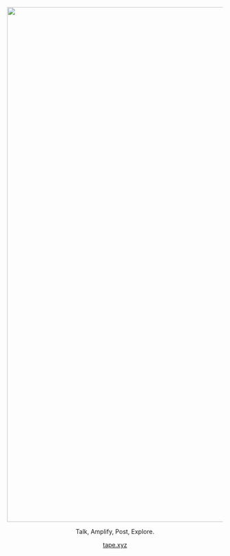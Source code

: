 <div align="center">
    <img width="1200" alt="dark-text-only" src="https://github.com/tapexyz/.github/assets/29498872/c10cb736-eff2-4acf-a919-a7e1ad740a7c">
    <p>Talk, Amplify, Post, Explore.</p>
    <a href="https://tape.xyz">tape.xyz</a>
</div>
